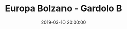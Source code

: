 ---
title: Europa Bolzano - Gardolo B
date: 2019-03-10 20:00:00
squadra-a: Bc Gardolo B
punteggio-a: 
squadra-b: Europa Bolzano
punteggio-b: 
partite/squadra: under-18-18-19
luogo: SC. MEDIA ADA NEGRI
categoria: under 18
---